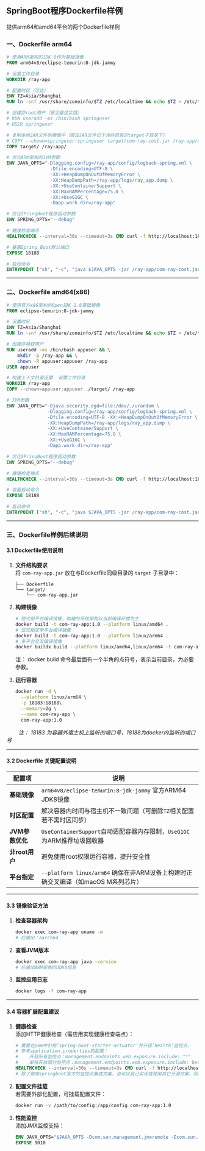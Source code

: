 ## SpringBoot程序Dockerfile样例

提供arm64和amd64平台的两个Dockerfile样例

### 一、Dockerfile arm64

```dockerfile
# 使用ARM架构的JDK 8作为基础镜像
FROM arm64v8/eclipse-temurin:8-jdk-jammy

# 设置工作目录
WORKDIR /ray-app

# 配置时区（可选）
ENV TZ=Asia/Shanghai
RUN ln -snf /usr/share/zoneinfo/$TZ /etc/localtime && echo $TZ > /etc/timezone

# 创建非root用户（安全最佳实践）
# RUN useradd -ms /bin/bash springuser
# USER springuser

# 复制本地JAR文件到镜像中（假设JAR文件位于当前目录的target子目录下）
# COPY --chown=springuser:springuser target/com-ray-cost.jar /ray-app/com-ray-cost.jar
COPY target/ /ray-app/

# 优化ARM架构的JVM参数
ENV JAVA_OPTS="-Dlogging.config=/ray-app/config/logback-spring.xml \
                -Dfile.encoding=UTF-8 \
                -XX:+HeapDumpOnOutOfMemoryError \
                -XX:HeapDumpPath=/ray-app/logs/ray_app.dump \
                -XX:+UseContainerSupport \
                -XX:MaxRAMPercentage=75.0 \
                -XX:+UseG1GC \
                -Dapp.work.dir=/ray-app"

# 优化SPringBoot程序启动参数
ENV SPRING_OPTS="--debug"

# 健康检查端点 
HEALTHCHECK --interval=30s --timeout=3s CMD curl -f http://localhost:18188/actuator/health || exit 1

# 暴露Spring Boot默认端口
EXPOSE 18188

# 启动命令
ENTRYPOINT ["sh", "-c", "java $JAVA_OPTS -jar /ray-app/com-ray-cost.jar $SPRING_OPTS"]
```

---

### 二、Dockerfile amd64(x86)

```dockerfile
# 使用官方x86架构的OpenJDK 1.8基础镜像
FROM eclipse-temurin:8-jdk-jammy

# 设置时区
ENV TZ=Asia/Shanghai
RUN ln -snf /usr/share/zoneinfo/$TZ /etc/localtime && echo $TZ > /etc/timezone

# 创建非特权用户
RUN useradd -ms /bin/bash appuser && \
    mkdir -p /ray-app && \
    chown -R appuser:appuser /ray-app
USER appuser

# 构建上下文目录设置  设置工作目录
WORKDIR /ray-app
COPY --chown=appuser:appuser ./target/ /ray-app

# JVM参数
ENV JAVA_OPTS="-Djava.security.egd=file:/dev/./urandom \
               -Dlogging.config=/ray-app/config/logback-spring.xml \
               -Dfile.encoding=UTF-8 -XX:+HeapDumpOnOutOfMemoryError \
               -XX:HeapDumpPath=/ray-app/logs/ray_app.dump \
               -XX:+UseContainerSupport \
               -XX:MaxRAMPercentage=75.0 \
               -XX:+UseG1GC \
               -Dapp.work.dir=/ray-app"

# 优化SPringBoot程序启动参数
ENV SPRING_OPTS="--debug"

# 健康检查端点
HEALTHCHECK --interval=30s --timeout=3s CMD curl -f http://localhost:18188/actuator/health || exit 1

# 容器启动命令
EXPOSE 18188

# 启动命令
ENTRYPOINT ["sh", "-c", "java $JAVA_OPTS -jar /ray-app/com-ray-cost.jar $SPRING_OPTS"]
```

---

### 三、Dockerfile样例后续说明

#### 3.1 Dockerfile使用说明

1. **文件结构要求**  
   将 `com-ray-app.jar` 放在与Dockerfile同级目录的 `target` 子目录中：
   
   ```
   ├── Dockerfile
   └── target/
       └── com-ray-app.jar
   ```

2. **构建镜像**  
   
   ```bash
   # 隐式但平台编译镜像，构建的系统架构以当前编译环境为主
   docker build -t com-ray-app:1.0 --platform linux/amd64 .
   # 显式指定单平台编译镜像
   docker build -t com-ray-app:1.0 --platform linux/arm64 .
   # 多平台交叉编译镜像
   docker buildx build --platform linux/amd64,linux/arm64 -t com-ray-app:1.0 .
   ```
   
   注： docker build 命令最后面有一个半角的点符号，表示当前目录，为必要参数。

3. **运行容器**  
   
   ```bash
   docker run -d \
     --platform linux/arm64 \
     -p 18183:18188\
     --memory=2g \
     --name com-ray-app \
     com-ray-app:1.0
   ```

        *注： 18183 为容器外宿主机上监听的端口号，18188为docker内监听的端口号*

---

#### 3.2 Dockerfile 关键配置说明

| 配置项         | 说明                                                         |
| ----------- | ---------------------------------------------------------- |
| **基础镜像**    | `arm64v8/eclipse-temurin:8-jdk-jammy` 官方ARM64 JDK8镜像       |
| **时区配置**    | 解决容器内时间与宿主机不一致问题（可删除`TZ`相关配置若不需时区同步）                       |
| **JVM参数优化** | `UseContainerSupport`自动适配容器内存限制，`UseG1GC`为ARM推荐垃圾回收器       |
| **非root用户** | 避免使用root权限运行容器，提升安全性                                       |
| **平台指定**    | `--platform linux/arm64` 确保在非ARM设备上构建时正确交叉编译（如macOS M系列芯片） |

---

#### 3.3 镜像验证方法

1. **检查容器架构**  
   
   ```bash
   docker exec com-ray-app uname -m
   # 应输出：aarch64
   ```

2. **查看JVM版本**  
   
   ```bash
   docker exec com-ray-app java -version
   # 应输出ARM架构的JDK8信息
   ```

3. **监控应用日志**  
   
   ```bash
   docker logs -f com-ray-app
   ```

---

#### 3.4 容器扩展配置建议

1. **健康检查**  
   添加HTTP健康检查（需应用实现健康检查端点）：
   
   ```dockerfile
   # 需要在pom中引用’spring-boot-starter-actuator‘并开启’health‘监控点，
   # 参考application.properties的配置：
   #    开启所有监控点：management.endpoints.web.exposure.include: "*"
   #    单独开放部分监控点：management.endpoints.web.exposure.include: beans,trace
   HEALTHCHECK --interval=30s --timeout=3s CMD curl -f http://localhost:8080/actuator/health || exit 1
   # 除了使用springboot官方的监控点集成方案，也可以自己实现或使用其它开源方案，同时修改Dockerfile中的’HEALTHCHECK‘配置即可。
   ```

2. **配置文件挂载**  
   若需要外部化配置，可挂载配置文件：
   
   ```bash
   docker run -v /path/to/config:/app/config com-ray-app:1.0
   ```

3. **性能监控**  
   添加JMX监控支持：
   
   ```dockerfile
   ENV JAVA_OPTS="$JAVA_OPTS -Dcom.sun.management.jmxremote -Dcom.sun.management.jmxremote.port=9010 -Dcom.sun.management.jmxremote.authenticate=false -Dcom.sun.management.jmxremote.ssl=false"
   EXPOSE 9010
   ```
